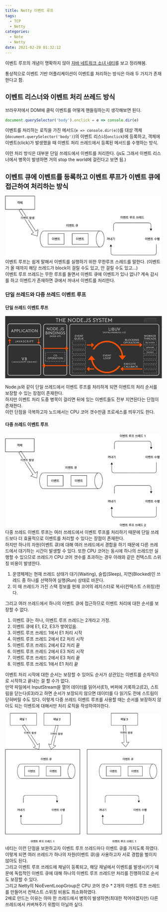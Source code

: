 ```yaml
---
title: Netty 이벤트 루프
tags:
  - TCP
  - Netty
categories:
  - Note
  - Netty
date: 2021-02-28 01:32:12
---
```


이벤트 루프의 개념이 명확하지 않아 [자바 네트워크 소녀 네티](https://www.hanbit.co.kr/media/books/book_view.html?p_code=B2683487348)를 보고 정리해봄.

통상적으로 이벤트 기반 어플리케이션이 이벤트를 처리하는 방식은 아래 두 가지가 존재한다고 함.
## 이벤트 리스너와 이벤트 처리 쓰레드 방식
브라우저에서 DOM에 클릭 이벤트를 어떻게 핸들링하는지 생각해보면 된다.  
```js
document.querySelector('body').onclick = e => console.dir(e) 
```

이벤트를 처리하는 로직을 가진 메서드(`e => console.dir(e)`)를 대상 객체(`document.querySelector('body')`)의 이벤트 리스너(`onclick`)에 등록하고,
객체에 이벤트(click)가 발생했을 때 이벤트 처리 쓰레드에서 등록된 메서드를 수행하는 방식.

이런 처리 방식은 대부분 단일 쓰레드에서 이벤트를 처리한다. (js도 그래서 이벤트 리스너에서 병목이 발생하면 거의 stop the world에 걸린다고 보면 됨.)

## 이벤트 큐에 이벤트를 등록하고 이벤트 루프가 이벤트 큐에 접근하여 처리하는 방식
![책에 나온 이벤트 루프 간단 도식화](netty-event-loop/event-loop.png)
이벤트 루프는 쉽게 말해서 이벤트를 실행하기 위한 무한루프 스레드를 말한다. (이벤트가 올 때까지 해당 쓰레드가 block이 걸릴 수도 있고, 안 걸릴 수도 있고...)  
이벤트 루프 쓰레드는 무한 루프를 돌면서 이벤트 큐에 이벤트가 있나 없나? 계속 감시를 하고 이벤트가 존재하면 큐에서 꺼내서 이벤트를 처리한다.

### 단일 쓰레드와 다중 쓰레드 이벤트 루프
#### 단일 쓰레드 이벤트 루프
![Node.js에서 이벤트 루프](netty-event-loop/event-loop-node-js.png)  

Node.js와 같이 단일 쓰레드에서 이벤트 루프를 처리하게 되면 이벤트의 처리 순서를 보장할 수 있는 장점이 존재한다.  
하지만 이벤트 처리 도중 병목이 걸리면 뒤에 있는 이벤트들도 전부 지연된다는 단점이 존재한다.  
이런 단점을 극복하고자 노드에서는 CPU 코어 갯수만큼 프로세스를 띄우기도 한다.

#### 다중 쓰레드 이벤트 루프
![책에 나온 다중 쓰레드 이벤트 루프 간단 도식화](netty-event-loop/multithread-event-loop.png)
다중 쓰레드 이벤트 루프는 여러 쓰레드에서 이벤트 루프를 처리하기 때문에 단일 쓰레드보다 더 효율적으로 이벤트를 처리할 수 있다는 장점이 존재한다.  
하지만 하나의 자원(이벤트 큐)에 대해 여러 쓰레드에서 경합을 하기 때문에 다른 쓰레드에서 대기하는 시간이 발생할 수 있다. 
또한 CPU 코어는 동시에 하나의 쓰레드만 실행할 수 있으므로 쓰레드가 CPU 코어 갯수를 초과하는 경우 아래와 같은 컨텍스트 스위칭 비용이 발생한다.  
1. 운영체제는 현재 쓰레드 상태가 대기(Waiting), 슬립(Sleep), 지연(Blocked)인 쓰레드 중 하나를 선택하여 실행(Run) 상태로 바꾼다.  
1. 이 때 쓰레드가 가진 스택 정보를 현재 코어의 레지스터로 복사(컨텍스트 스위칭)한다.

그리고 여러 쓰레드에서 하나의 이벤트 큐에 접근하므로 이벤트 처리에 대한 순서를 보장할 수 없다.
1. 이벤트 큐는 하나, 이벤트 루프 쓰레드는 2개라고 가정.
1. 이벤트 큐에 E1, E2, E3가 쌓여있음.
1. 이벤트 루프 쓰레드 1에서 E1 처리 시작
1. 이벤트 루프 쓰레드 2에서 E2 처리 시작
1. 이벤트 루프 쓰레드 2에서 E2 처리 끝
1. 이벤트 루프 쓰레드 2에서 E3 처리 시작
1. 이벤트 루프 쓰레드 2에서 E3 처리 끝
1. 이벤트 루프 쓰레드 1에서 E1 처리 끝

이벤트 처리 시작에 대한 순서는 보장할 수 있어도 순서가 상관있는 이벤트를 순차적으로 시작하고 끝내는 걸 할 수가 없다.  
만약 파일에서 InputStream을 열어 데이터를 읽어서(E1), 버퍼에 기록하고(E2), 스트림을 닫는다(E3)라고 하면 순서가 보장되지 않으면 데이터를 다 읽기도 전에 스트림이 닫혀버릴 수도 있다. 
이렇게 다중 쓰레드 이벤트 루프를 사용할 때는 순서를 보장하지 않아도 되는 이벤트에 대해서만 처리 로직을 작성하여야한다. 

![책에 나온 네티의 다중 쓰레드 이벤트 루프 간단 도식화](netty-event-loop/event-loop-netty.png)
네티는 이런 단점을 보완하고자 이벤트 루프 쓰레드마다 이벤트 큐를 가지도록 하였다.    
이렇게 되면 여러 쓰레드가 하나의 자원(이벤트 큐)을 사용하고자 서로 경합을 벌이지 않아도 된다.  
그리고 이벤트 루프 쓰레드에 채널이 등록되고, 해당 채널에서 이벤트를 발생시키기 때문에 독립적인 이벤트 큐에 대해 하나의 이벤트 루프 쓰레드만 처리를 진행하므로 순서도 보장할 수 있다.  
그리고 Netty의 NioEventLoopGroup은 CPU 코어 갯수 * 2개의 이벤트 루프 쓰레드를 만들어서 컨텍스트 스위칭 비용도 최소화하였다.  
2배로 만드는 이유는 아마 한 쓰레드에서 병목이 발생하면(최대한 적어야겠지만) 다른 쓰레드에서 커버쳐주기 위함이 아닐까 싶다.

